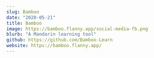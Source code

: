 ```yaml
---
slug: Bamboo
date: "2020-05-21"
title: Bamboo
image: https://bamboo.flanny.app/social-media-fb.png
blurb: "A Mandarin learning tool"
github: https://github.com/Bamboo-Learn
website: https://bamboo.flanny.app/
---
```


